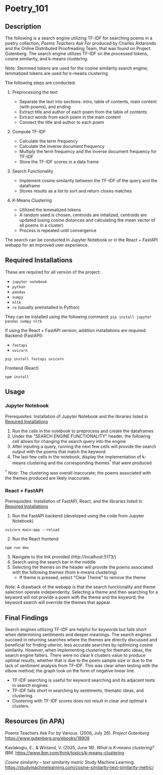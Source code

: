 # Poetry_101
## Description
The following is a search engine utilizing TF-IDF for searching poems in a poetry collection, _Poems Teachers Ask For_ produced by Charles Aldarondo and the Online Distributed Proofreading Team, that was found on Project Gutenberg. The search engine utilizes TF-IDF on the processed tokens, cosine similarity, and k-means clustering.

_Note_: Stemmed tokens are used for the cosine similarity search engine; lemmatized tokens are used for k-means clustering

The following steps are conducted:
1. Preprocessing the text
   - Separate the text into sections: intro, table of contents, main content (with poems), and ending
   - Extract title and author of each poem from the table of contents
   - Extract words from each poem in the main content
   - Connect the title and author to each poem

2. Compute TF-IDF
   - Calculate the term frequency
   - Calculate the inverse document frequency
   - Multiply the term frequency and the inverse document frequency for TF-IDF
   - Store the TF-IDF scores in a data frame

3. Search Functionality
   - Implement cosine similarity between the TF-IDF of the query and the dataframe
   - Stores results as a list to sort and return closes matches

4. K-Means Clustering
   - Utilized the lemmatized tokens
   - A random seed is chosen, centroids are intialized, centroids are updated (using cosine distances and calculating the mean vector of all poems in a cluster)
   - Process is repeated until convergence

The search can be conducted in Jupyter Notebook or in the React + FastAPI webapp for an improved user experience.
## Required Installations
These are required for all version of the project:
* ```jupyter notebook```
* ```python```
* ```pandas```
* ```numpy```
* ```nltk```
* ```re``` (usually preinstalled in Python)

They can be installed using the following command:
```pip install jupyter pandas numpy nltk```

If using the React + FastAPI version, addition installations are required:
Backend (FastAPI):
* ```fastapi```
* ```uvicorn```

```pip install fastapi uvicorn```

Frontend (React)

```npm install```
## Usage
### Jupyter Notebook
Prerequisites: Installation of Jupyter Notebook and the libraries listed in [Required Installations](#required-installations)

1. Run the cells in the notebook to preprocess and create the dataframes
2. Under the "SEARCH ENGINE FUNCTIONALITY" header, the following cell allows for changing the search query into the engine
3. After inputing a query, running the next few cells will provide the search output with the poems that match the keyword
4. The last few cells in the notebook, display the implementation of k-means clustering and the corresponding themes<sup>*</sup> that were produced

<sup>*</sup> _Note_: The clustering was overall inaccurate; the poems associated with the themes produced are likely inaccurate.
### React + FastAPI
Prerequisites: Installation of FastAPI, React, and the libraries listed in [Required Installations](#required-installations)

1. Run the FastAPI backend (developed using the code from Jupyter Notebook)

```uvicorn main:app --reload```

2. Run the React frontend

```npm run dev```

3. Navigate to the link provided (http://localhost:5173/)
4. Search using the search bar in the middle
5. Selecting the themes on the header will provide the poems associated with the following themes (from k-means clustering)
   - If theme is pressed, select "Clear Theme" to remove the theme

_Note_: A drawback of the webapp is that the search functionality and theme selection operate independently. Selecting a theme and then searching for a keyword will not provide a poem with the theme and the keyword; the keyword search will override the themes that appear.

## Final Findings

Search engines utilizing TF-IDF are helpful for keywords but falls short when determining sentiments and deeper meanings. The search engines succeed in returning searches where the themes are directly discussed and beneficial for finding ulterior, less accurate searches by optimizing cosine similarity. However, when implementing clustering for thematic ideas, the search engine falters. There were no clear k clusters value to produce optimal results, whether that is due to the poem sample size or due to the lack of sentiment analysis from TF-IDF. This was clear when testing with the elbow method; the graph took on the form of negative linear line.

* TF-IDF searching is useful for keyword searching and its adjacent texts in search engines.
* TF-IDF falls short in searching by sentiments, thematic ideas, and clustering.
* Clustering with TF-IDF scores does not result in clear and optimal k clusters.

## Resources (in APA)
Poems Teachers Ask For by Various. (2006, July 26). _Project Gutenberg_ https://www.gutenberg.org/ebooks/18909

Kavlakoglu, E., \& Winland, V. (2025, June 18). _What is K-means clustering?_ IBM. https://www.ibm.com/think/topics/k-means-clustering

_Cosine similarity – text similarity metric_ Study Machine Learning. https://studymachinelearning.com/cosine-similarity-text-similarity-metric/

